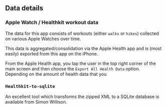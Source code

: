 ## Data details

### Apple Watch / Healthkit workout data

The data for this app consists of workouts (either `walks` or `hikes`) collected on various Apple Watches over time.

This data is aggregated/consolidation via the Apple Health app and is (most easily) exported from this app on the iPhone.

From the Apple Health app, you tap the user in the top right corner of the main screen and then choose the `Export All Health Data` option. Depending
on the amount of health data that you 

### `Healthkit-to-sqlite`

An excellent tool which transforms the zipped XML to a SQLite database is available from Simon Willison.
